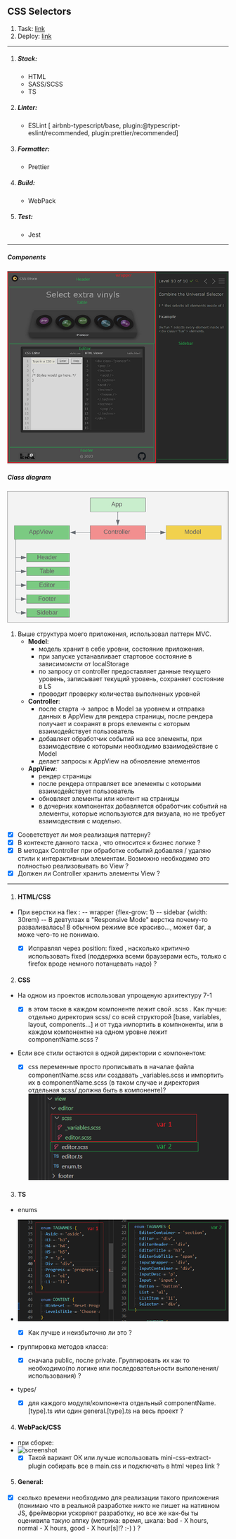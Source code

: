 ## CSS Selectors

1. Task: [link](https://github.com/rolling-scopes-school/tasks/blob/master/tasks/rs-css.md)
2. Deploy: [link](https://rolling-scopes-school.github.io/geominerr-JSFE2023Q1/rss-css-selectors/)

---

1. ##### Stack:

   - HTML
   - SASS/SCSS
   - TS

2. ##### Linter:

   - ESLint [ airbnb-typescript/base, plugin:@typescript-eslint/recommended, plugin:prettier/recommended]

3. ##### Formatter:

   - Prettier

4. ##### Build:

   - WebPack

5. ##### Test:

   - Jest

---

##### Components

![Screenshot](assets/screenshot-deploy.png)

##### Class diagram

![Diagram](assets/App-class-diagram.png)

1. Выше структура моего приложения, использовал паттерн MVC.
   - **Model**:
     - модель хранит в себе уровни, состояние приложения.
     - при запуске устанавливает стартовое состояние в зависимомсти от localStorage
     - по запросу от controller предоставляет данные текущего уровень, записывает текущий уровень, сохраняет состояние в LS
     - проводит проверку количества выполненых уровней
   - **Controller**:
     - после старта -> запрос в Model за уровнем и отправка данных в AppView для рендера страницы, после рендера получает и сохранят в props елементы с которым взаимодействует пользователь
     - добавляет обработчик событий на все элементы, при взаимодествие с которыми необходимо взаимодействие с Model
     - делает запросы к AppView на обновление элементов
   - **AppView**:
     - рендер страницы
     - после рендера отправляет все элементы с которыми взаимодействует пользователь
     - обновляет элементы или контент на страницы
     - в дочерних компонентах добавляется обработчик событий на элементы, которые используются для визуала, но не требует взаимодествия с моделью.

- [x] Сооветствует ли моя реализация паттерну?
- [x] В контексте данного таска , что относится к бизнес логике ?
- [x] В методах Controller при обработке событий добавляя / удаляю стили к интерактивным элементам. Возможно необходимо это полностью реализовывать во View ?
- [x] Должен ли Controller хранить элементы View ?

---

1. #### HTML/СSS

- При верстки на flex :
  -- wrapper {flex-grow: 1}
  -- sidebar {width: 30rem}
  -- В девтулзах в "Responsive Mode" верстка почему-то разваливалась! В обычном режиме все красиво..., может баг, а може чего-то не понимаю.

  - [x] Исправлял через position: fixed , насколько критично использовать fixed (поддержка всеми браузерами есть, только c firefox вроде немного потанцевать надо) ?

2. #### CSS

- На одном из проектов использовал упрощеную архитектуру 7-1

  - [x] в этом таске в каждом компоненте лежит свой .scss . Как лучше: отдельно директория scss/ со всей структорой [base, variables, layout, components...] и от туда импортить в компноненты, или в каждом компонентне на одном уровне лежит componentName.scss ?

- Если все стили остаются в одной директории с компонентом:

  - [x] сss переменные просто прописывать в началае файла componentName.scss или создавать \_variables.scss и импортить их в componentName.scss (в таком случае и директория отдельная scss/ должна быть в компоненте)?
        ![screenshot](assets/screenshot-css-variables.png)

3. #### TS

- enums
- ![screenshot](assets/screenshot-ts-enum-tags.png)

  - [x] Как лучше и неизбыточно ли это ?

- группировка методов класса:

  - [x] сначала public, после private. Группировать их как то необходимо(по логике или последовательности выполенения/использования) ?

- types/

  - [x] для каждого модуля/компонента отдельный componentName.\[type].ts или один general.\[type].ts на весь проект ?

4. #### WebPack/СSS

- при сборке:
- ![screenshot](assets/screenshot-webpack-css)
  - [x] Такой вариант ОК или лучше использовать mini-css-extract-plugin собирать все в main.css и подключать в html через link ?

5. #### General:

- [x] сколько времени необходимо для реализации такого приложения (понимаю что в реальной разработке никто не пишет на нативном JS, фреймворки ускоряют разработку, но все же как-бы ты оценивила такую аппку (метрика: время, шкала: bad - X hours, normal - X hours, good - X hour\[s]!? :-\) ) ?

